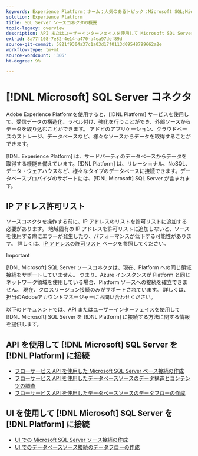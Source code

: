 ```yaml
---
keywords: Experience Platform；ホーム；人気のあるトピック；Microsoft SQL;Microsoft SQL;SQL;SQL
solution: Experience Platform
title: SQL Server ソースコネクタの概要
topic-legacy: overview
description: API またはユーザーインターフェイスを使用して Microsoft SQL Server をAdobe Experience Platformに接続する方法を説明します。
exl-id: 8a77f108-7e82-4e14-a470-a4ea97def89d
source-git-commit: 5821f9304a37c1a03d17f0113d09548799662a2e
workflow-type: tm+mt
source-wordcount: '306'
ht-degree: 9%

---
```


# [!DNL Microsoft] SQL Server コネクタ

Adobe Experience Platformを使用すると、[!DNL Platform] サービスを使用して、受信データの構造化、ラベル付け、強化を行うことができ、外部ソースからデータを取り込むことができます。 アドビのアプリケーション、クラウドベースのストレージ、データベースなど、様々なソースからデータを取得することができます。

[!DNL Experience Platform] は、サードパーティのデータベースからデータを取得する機能を備えています。[!DNL Platform] は、リレーショナル、NoSQL、データ・ウェアハウスなど、様々なタイプのデータベースに接続できます。データベースプロバイダのサポートには、[!DNL Microsoft] SQL Server が含まれます。

## IP アドレス許可リスト

ソースコネクタを操作する前に、IP アドレスのリストを許可リストに追加する必要があります。 地域固有の IP アドレスを許可リストに追加しないと、ソースを使用する際にエラーが発生したり、パフォーマンスが低下する可能性があります。 詳しくは、[IP アドレスの許可リスト](../../ip-address-allow-list.md) ページを参照してください。

>[!IMPORTANT]
>
>[!DNL Microsoft] SQL Server ソースコネクタは、現在、Platform への同じ領域接続をサポートしていません。 つまり、Azure インスタンスが Platform と同じネットワーク領域を使用している場合、Platform ソースへの接続を確立できません。 現在、クロスリージョン接続のみがサポートされています。 詳しくは、担当のAdobeアカウントマネージャーにお問い合わせください。

以下のドキュメントでは、API またはユーザーインターフェイスを使用して [!DNL Microsoft] SQL Server を [!DNL Platform] に接続する方法に関する情報を提供します。

## API を使用して [!DNL Microsoft] SQL Server を [!DNL Platform] に接続

- [フローサービス API を使用した Microsoft SQL Server ベース接続の作成](../../tutorials/api/create/databases/sql-server.md)
- [フローサービス API を使用したデータベースソースのデータ構造とコンテンツの調査](../../tutorials/api/explore/database-nosql.md)
- [フローサービス API を使用したデータベースソースのデータフローの作成](../../tutorials/api/collect/database-nosql.md)

## UI を使用して [!DNL Microsoft] SQL Server を [!DNL Platform] に接続

- [UI での Microsoft SQL Server ソース接続の作成](../../tutorials/ui/create/databases/sql-server.md)
- [UI でのデータベースソース接続のデータフローの作成](../../tutorials/ui/dataflow/databases.md)
